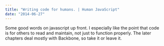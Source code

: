 ```yaml
---
title: "Writing code for humans. | Human JavaScript"
date: "2014-06-27"
---
```


Some good words on javascript up front. I especially like the point that code is for others to read and maintain, not just to function properly. The later chapters deal mostly with Backbone, so take it or leave it.
